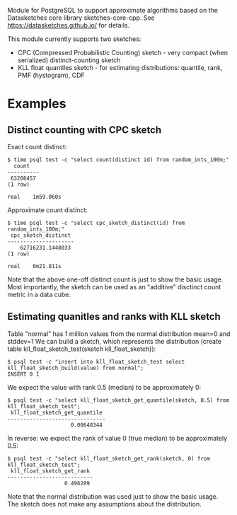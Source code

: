 Module for PostgreSQL to support approximate algorithms based on the Datasketches core library sketches-core-cpp.
See https://datasketches.github.io/ for details.

This module currently supports two sketches:

- CPC (Compressed Probabilistic Counting) sketch - very compact (when serialized) distinct-counting sketch
- KLL float quantiles sketch - for estimating distributions: quantile, rank, PMF (hystogram), CDF

<h1>Examples</h1>

<h2>Distinct counting with CPC sketch</h2>

Exact count distinct:

	$ time psql test -c "select count(distinct id) from random_ints_100m;"
	  count
	----------
	 63208457
	(1 row)
	
	real	1m59.060s

Approximate count distinct:

	$ time psql test -c "select cpc_sketch_distinct(id) from random_ints_100m;"
	 cpc_sketch_distinct 
	---------------------
	    62716231.1448033
	(1 row)
	
	real	0m21.811s

Note that the above one-off distinct count is just to show the basic usage. Most importantly, the sketch can be used as an "additive" disctinct count metric in a data cube.

<h2>Estimating quanitles and ranks with KLL sketch</h2>

Table "normal" has 1 million values from the normal distribution mean=0 and stddev=1
We can build a sketch, which represents the distribution (create table kll\_float\_sketch\_test(sketch kll\_float\_sketch)):

	$ psql test -c "insert into kll_float_sketch_test select kll_float_sketch_build(value) from normal";
	INSERT 0 1

We expect the value with rank 0.5 (median) to be approximately 0:

	$ psql test -c "select kll_float_sketch_get_quantile(sketch, 0.5) from kll_float_sketch_test";
	 kll_float_sketch_get_quantile 
	-------------------------------
	                    0.00648344

In reverse: we expect the rank of value 0 (true median) to be approximately 0.5:

	$ psql test -c "select kll_float_sketch_get_rank(sketch, 0) from kll_float_sketch_test";
	 kll_float_sketch_get_rank 
	---------------------------
	                  0.496289

Note that the normal distribution was used just to show the basic usage. The sketch does not make any assumptions about the distribution.
